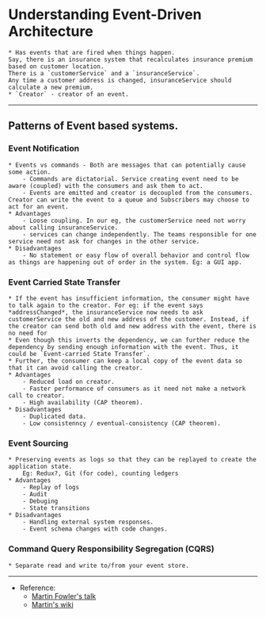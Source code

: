 # Understanding Event-Driven Architecture
	* Has events that are fired when things happen.
	Say, there is an insurance system that recalculates insurance premium based on customer location. 
	There is a `customerService` and a `insuranceService`. 
	Any time a customer address is changed, insuranceService should calculate a new premium.
	* `Creator` - creator of an event.
___
## Patterns of Event based systems.
### Event Notification
	* Events vs commands - Both are messages that can potentially cause some action.
		- Commands are dictatorial. Service creating event need to be aware (coupled) with the consumers and ask them to act.
		- Events are emitted and creator is decoupled from the consumers. Creator can write the event to a queue and Subscribers may choose to act for an event.
	* Advantages
		- Loose coupling. In our eg, the customerService need not worry about calling insuranceService.
		- services can change independently. The teams responsible for one service need not ask for changes in the other service.
	* Disadvantages
		- No statement or easy flow of overall behavior and control flow as things are happening out of order in the system. Eg: a GUI app.
	
### Event Carried State Transfer
	* If the event has insufficient information, the consumer might have to talk again to the creator. For eg: if the event says *addressChanged*, the insuranceService now needs to ask customerService the old and new address of the customer. Instead, if the creator can send both old and new address with the event, there is no need for 
	* Even though this inverts the dependency, we can further reduce the dependency by sending enough information with the event. Thus, it could be `Event-carried State Transfer`.
	* Further, the consumer can keep a local copy of the event data so that it can avoid calling the creator.
	* Advantages
		- Reduced load on creator. 
		- Faster performance of consumers as it need not make a network call to creator.
		- High availability (CAP theorem).
	* Disadvantages
		- Duplicated data.
		- Low consistenncy / eventual-consistency (CAP theorem).
### Event Sourcing
	* Preserving events as logs so that they can be replayed to create the application state.
		Eg: Redux?, Git (for code), counting ledgers
	* Advantages
		- Replay of logs
		- Audit
		- Debuging
		- State transitions
	* Disadvantages
		- Handling external system responses.
		- Event schema changes with code changes.
### Command Query Responsibility Segregation (CQRS) 
	* Separate read and write to/from your event store.

___
* Reference: 
	- [Martin Fowler's talk](https://www.youtube.com/watch?v=STKCRSUsyP0)
	- [Martin's wiki](https://martinfowler.com/articles/201701-event-driven.html)

